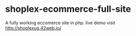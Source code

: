 # shoplex-ecommerce-full-site
A fully working eccomerce site in php. 
live demo visit    http://shoplexug.42web.io/
